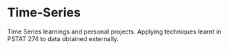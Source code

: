 # Time-Series

Time Series learnings and personal projects.
Applying techniques learnt in PSTAT 274 to data obtained externally. 
